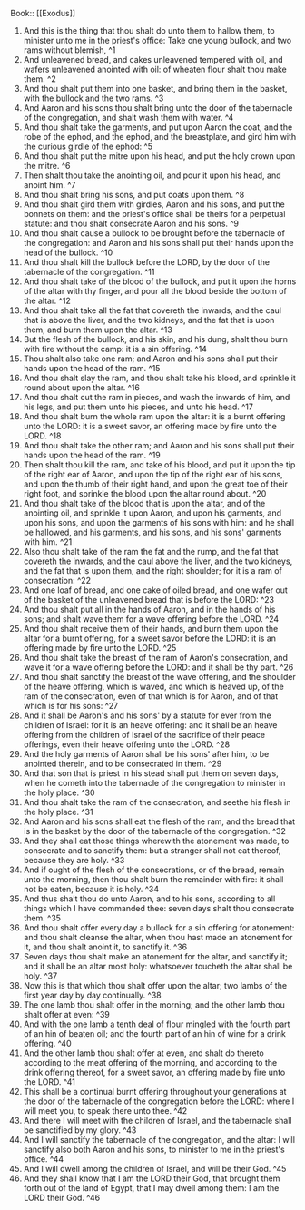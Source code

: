  Book:: [[Exodus]]
 1. And this is the thing that thou shalt do unto them to hallow them, to minister unto me in the priest's office: Take one young bullock, and two rams without blemish, ^1
 2. And unleavened bread, and cakes unleavened tempered with oil, and wafers unleavened anointed with oil: of wheaten flour shalt thou make them. ^2
 3. And thou shalt put them into one basket, and bring them in the basket, with the bullock and the two rams. ^3
 4. And Aaron and his sons thou shalt bring unto the door of the tabernacle of the congregation, and shalt wash them with water. ^4
 5. And thou shalt take the garments, and put upon Aaron the coat, and the robe of the ephod, and the ephod, and the breastplate, and gird him with the curious girdle of the ephod: ^5
 6. And thou shalt put the mitre upon his head, and put the holy crown upon the mitre. ^6
 7. Then shalt thou take the anointing oil, and pour it upon his head, and anoint him. ^7
 8. And thou shalt bring his sons, and put coats upon them. ^8
 9. And thou shalt gird them with girdles, Aaron and his sons, and put the bonnets on them: and the priest's office shall be theirs for a perpetual statute: and thou shalt consecrate Aaron and his sons. ^9
 10. And thou shalt cause a bullock to be brought before the tabernacle of the congregation: and Aaron and his sons shall put their hands upon the head of the bullock. ^10
 11. And thou shalt kill the bullock before the LORD, by the door of the tabernacle of the congregation. ^11
 12. And thou shalt take of the blood of the bullock, and put it upon the horns of the altar with thy finger, and pour all the blood beside the bottom of the altar. ^12
 13. And thou shalt take all the fat that covereth the inwards, and the caul that is above the liver, and the two kidneys, and the fat that is upon them, and burn them upon the altar. ^13
 14. But the flesh of the bullock, and his skin, and his dung, shalt thou burn with fire without the camp: it is a sin offering. ^14
 15. Thou shalt also take one ram; and Aaron and his sons shall put their hands upon the head of the ram. ^15
 16. And thou shalt slay the ram, and thou shalt take his blood, and sprinkle it round about upon the altar. ^16
 17. And thou shalt cut the ram in pieces, and wash the inwards of him, and his legs, and put them unto his pieces, and unto his head. ^17
 18. And thou shalt burn the whole ram upon the altar: it is a burnt offering unto the LORD: it is a sweet savor, an offering made by fire unto the LORD. ^18
 19. And thou shalt take the other ram; and Aaron and his sons shall put their hands upon the head of the ram. ^19
 20. Then shalt thou kill the ram, and take of his blood, and put it upon the tip of the right ear of Aaron, and upon the tip of the right ear of his sons, and upon the thumb of their right hand, and upon the great toe of their right foot, and sprinkle the blood upon the altar round about. ^20
 21. And thou shalt take of the blood that is upon the altar, and of the anointing oil, and sprinkle it upon Aaron, and upon his garments, and upon his sons, and upon the garments of his sons with him: and he shall be hallowed, and his garments, and his sons, and his sons' garments with him. ^21
 22. Also thou shalt take of the ram the fat and the rump, and the fat that covereth the inwards, and the caul above the liver, and the two kidneys, and the fat that is upon them, and the right shoulder; for it is a ram of consecration: ^22
 23. And one loaf of bread, and one cake of oiled bread, and one wafer out of the basket of the unleavened bread that is before the LORD: ^23
 24. And thou shalt put all in the hands of Aaron, and in the hands of his sons; and shalt wave them for a wave offering before the LORD. ^24
 25. And thou shalt receive them of their hands, and burn them upon the altar for a burnt offering, for a sweet savor before the LORD: it is an offering made by fire unto the LORD. ^25
 26. And thou shalt take the breast of the ram of Aaron's consecration, and wave it for a wave offering before the LORD: and it shall be thy part. ^26
 27. And thou shalt sanctify the breast of the wave offering, and the shoulder of the heave offering, which is waved, and which is heaved up, of the ram of the consecration, even of that which is for Aaron, and of that which is for his sons: ^27
 28. And it shall be Aaron's and his sons' by a statute for ever from the children of Israel: for it is an heave offering: and it shall be an heave offering from the children of Israel of the sacrifice of their peace offerings, even their heave offering unto the LORD. ^28
 29. And the holy garments of Aaron shall be his sons' after him, to be anointed therein, and to be consecrated in them. ^29
 30. And that son that is priest in his stead shall put them on seven days, when he cometh into the tabernacle of the congregation to minister in the holy place. ^30
 31. And thou shalt take the ram of the consecration, and seethe his flesh in the holy place. ^31
 32. And Aaron and his sons shall eat the flesh of the ram, and the bread that is in the basket by the door of the tabernacle of the congregation. ^32
 33. And they shall eat those things wherewith the atonement was made, to consecrate and to sanctify them: but a stranger shall not eat thereof, because they are holy. ^33
 34. And if ought of the flesh of the consecrations, or of the bread, remain unto the morning, then thou shalt burn the remainder with fire: it shall not be eaten, because it is holy. ^34
 35. And thus shalt thou do unto Aaron, and to his sons, according to all things which I have commanded thee: seven days shalt thou consecrate them. ^35
 36. And thou shalt offer every day a bullock for a sin offering for atonement: and thou shalt cleanse the altar, when thou hast made an atonement for it, and thou shalt anoint it, to sanctify it. ^36
 37. Seven days thou shalt make an atonement for the altar, and sanctify it; and it shall be an altar most holy: whatsoever toucheth the altar shall be holy. ^37
 38. Now this is that which thou shalt offer upon the altar; two lambs of the first year day by day continually. ^38
 39. The one lamb thou shalt offer in the morning; and the other lamb thou shalt offer at even: ^39
 40. And with the one lamb a tenth deal of flour mingled with the fourth part of an hin of beaten oil; and the fourth part of an hin of wine for a drink offering. ^40
 41. And the other lamb thou shalt offer at even, and shalt do thereto according to the meat offering of the morning, and according to the drink offering thereof, for a sweet savor, an offering made by fire unto the LORD. ^41
 42. This shall be a continual burnt offering throughout your generations at the door of the tabernacle of the congregation before the LORD: where I will meet you, to speak there unto thee. ^42
 43. And there I will meet with the children of Israel, and the tabernacle shall be sanctified by my glory. ^43
 44. And I will sanctify the tabernacle of the congregation, and the altar: I will sanctify also both Aaron and his sons, to minister to me in the priest's office. ^44
 45. And I will dwell among the children of Israel, and will be their God. ^45
 46. And they shall know that I am the LORD their God, that brought them forth out of the land of Egypt, that I may dwell among them: I am the LORD their God. ^46
